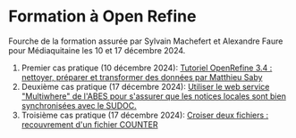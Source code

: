 # Formation à Open Refine

Fourche de la formation assurée par Sylvain Machefert et Alexandre Faure pour Médiaquitaine les 10 et 17 décembre 2024.

1. Premier cas pratique (10 décembre 2024): [Tutoriel OpenRefine 3.4 : nettoyer, préparer et transformer des données par Matthieu Saby](https://msaby.gitlab.io/tutoriel-openrefine/index.html)
2. Deuxième cas pratique (17 décembre 2024): [Utiliser le web service "Multiwhere" de l'ABES pour s'assurer que les notices locales sont bien synchronisées avec le SUDOC.](Cas%20pratique/cas%20pratique%202/Cas%20pratique%202.md)
3. Troisième cas pratique (17 décembre 2024): [Croiser deux fichiers : recouvrement d'un fichier COUNTER](Cas%20pratique/cas%20pratique%203/Cas%20pratique%203.md)

